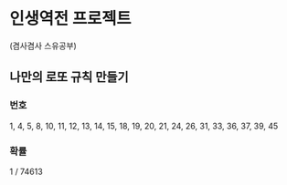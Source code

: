 #  인생역전 프로젝트
(겸사겸사 스유공부)

## 나만의 로또 규칙 만들기 


### 번호
1, 4, 5, 8, 10, 
11, 12, 13, 14, 15,
18, 19, 20, 21, 24, 
26, 31, 33, 36, 37, 
39, 45 


### 확률
1 / 74613


